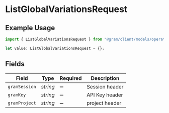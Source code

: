 # ListGlobalVariationsRequest

## Example Usage

```typescript
import { ListGlobalVariationsRequest } from "@gram/client/models/operations";

let value: ListGlobalVariationsRequest = {};
```

## Fields

| Field              | Type               | Required           | Description        |
| ------------------ | ------------------ | ------------------ | ------------------ |
| `gramSession`      | *string*           | :heavy_minus_sign: | Session header     |
| `gramKey`          | *string*           | :heavy_minus_sign: | API Key header     |
| `gramProject`      | *string*           | :heavy_minus_sign: | project header     |